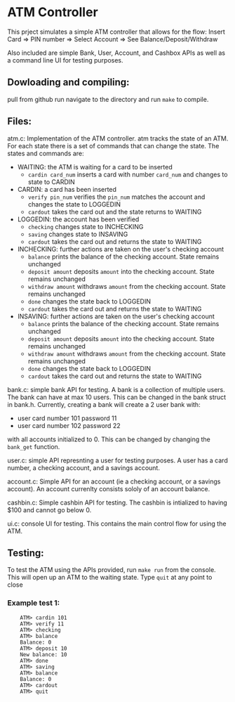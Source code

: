 # ATM Controller

This prject simulates a simple ATM controller that allows for the flow:
Insert Card => PIN number => Select Account => See Balance/Deposit/Withdraw

Also included are simple Bank, User, Account, and Cashbox APIs as well as a command line UI for testing purposes.


## Dowloading and compiling:
pull from github
run navigate to the directory and run `make` to compile.


## Files:
atm.c: Implementation of the ATM controller.  atm tracks the state of an ATM. For each state there is a set of commands that can change the state.  The states and commands are:
- WAITING: the ATM is waiting for a card to be inserted
  - `cardin card_num` inserts a card with number `card_num` and changes to state to CARDIN
- CARDIN: a card has been inserted
  - `verify pin_num` verifies the `pin_num` matches the account and changes the state to LOGGEDIN
  - `cardout` takes the card out and the state returns to WAITING
- LOGGEDIN: the account has been verified
  - `checking` changes state to INCHECKING
  - `saving` changes state to INSAVING
  - `cardout` takes the card out and returns the state to WAITING
- INCHECKING: further actions are taken on the user's checking account
  - `balance` prints the balance of the checking account.  State remains unchanged
  - `deposit amount` deposits `amount` into the checking account.  State remains unchanged
  - `withdraw amount` withdraws `amount` from the checking account.  State remains unchanged
  - `done` changes the state back to LOGGEDIN
  - `cardout` takes the card out and returns the state to WAITING
- INSAVING: further actions are taken on the user's checking account
  - `balance` prints the balance of the checking account.  State remains unchanged
  - `deposit amount` deposits `amount` into the checking account.  State remains unchanged
  - `withdraw amount` withdraws `amount` from the checking account.  State remains unchanged
  - `done` changes the state back to LOGGEDIN
  - `cardout` takes the card out and returns the state to WAITING

bank.c: simple bank API for testing.  A bank is a collection of multiple users.  The bank can have at max 10 users.  This can be changed in the bank struct in bank.h.  Currently, creating a bank will create a 2 user bank with:
  - user card number 101      password 11
  - user card number 102      password 22

with all accounts initialized to 0.  This can be changed by changing the `bank_get` function.

user.c: simple API represnting a user for testing purposes.  A user has a card number, a checking account, and a savings account.  

account.c: Simple API for an account (ie a checking account, or a savings account).  An account currenlty consists sololy of an account balance.

cashbin.c: Simple cashbin API for testing.  The cashbin is intialized to having $100 and cannot go below 0.

ui.c: console UI for testing.  This contains the main control flow for using the ATM.


## Testing: 
To test the ATM using the APIs provided, run `make run` from the console.  This will open up an ATM to the waiting state.  Type `quit` at any point to close

### Example test 1:
        ATM> cardin 101
        ATM> verify 11
        ATM> checking
        ATM> balance
        Balance: 0
        ATM> deposit 10
        New balance: 10
        ATM> done
        ATM> saving
        ATM> balance
        Balance: 0
        ATM> cardout
        ATM> quit